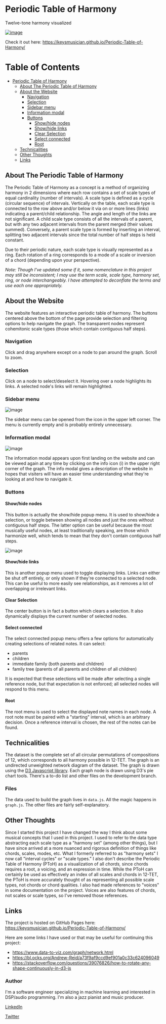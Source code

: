 # Periodic Table of Harmony

Twelve-tone harmony visualized

[![image](https://user-images.githubusercontent.com/74752740/130612698-b5a494ec-97c6-4bc2-a466-445bc9205791.png)](https://keysmusician.github.io/Periodic-Table-of-Harmony/)

Check it out here: https://keysmusician.github.io/Periodic-Table-of-Harmony/

Table of Contents
=================

* [Periodic Table of Harmony](#periodic-table-of-harmony)
   * [About The Periodic Table of Harmony](#about-the-periodic-table-of-harmony)
   * [About the Website](#about-the-website)
      * [Navigation](#navigation)
      * [Selection](#selection)
      * [Sidebar menu](#sidebar-menu)
      * [Information modal](#information-modal)
      * [Buttons](#buttons)
         * [Show/hide nodes](#showhide-nodes)
         * [Show/hide links](#showhide-links)
         * [Clear Selection](#clear-selection)
         * [Select connected](#select-connected)
         * [Root](#root)
   * [Technicalities](#technicalities)
   * [Other Thoughts](#other-thoughts)
   * [Links](#links)

## About The Periodic Table of Harmony
The Periodic Table of Harmony as a concept is a method of organizing harmony in 2 dimensions where each row contains a set of scale types of equal cardinality (number of intervals). A scale type is defined as a cycle (circular sequence) of intervals. Vertically on the table, each scale type is connected to the row above and/or below it via on or more lines (links) indicating a parent/child relationship. The angle and length of the links are not significant. A child scale type consists of all the intervals of a parent, but with any two adjacent intervals from the parent merged (their values summed). Conversely, a parent scale type is formed by inserting an interval, splitting two adjacent intervals since the total number of half steps is held constant.

Due to their periodic nature, each scale type is visually represented as a ring. Each rotation of a ring corresponds to a mode of a scale or inversion of a chord (depending upon your perspective).

*Note: Though I've updated some if it, some nomenclature in this project may still be inconsistent; I may use the term scale, scale type, harmony set, ring, or node interchangeably. I have attempted to deconflate the terms and use each one appropriately.*

## About the Website
The website features an interactive periodic table of harmony. The buttons centered above the bottom of the page provide selection and filtering options to help navigate the graph. The transparent nodes represent cohemitonic scale types (those which contain contiguous half steps).

### Navigation
Click and drag anywhere except on a node to pan around the graph. Scroll to zoom.

### Selection
Click on a node to select/deselect it. Hovering over a node highlights its links. A selected node's links will remain highlighted.

### Sidebar menu
![image](https://user-images.githubusercontent.com/74752740/130615265-f222d749-f30a-488e-b85e-970875aad20a.png)

The sidebar menu can be opened from the icon in the upper left corner. The menu is currently empty and is probably entirely unnecessary.

### Information modal
![image](https://user-images.githubusercontent.com/74752740/130615379-b157bd49-1fa0-4f2b-8261-291ab248feba.png)

The information modal appears upon first landing on the website and can be viewed again at any time by clicking on the info icon (i) in the upper right corner of the graph. The info modal gives a description of the website in hopes that visiters will have an easier time understanding what they're looking at and how to navigate it. 

### Buttons
#### Show/hide nodes
This button is actually the show/hide popup menu. It is used to show/hide a selection, or toggle between showing all nodes and just the ones without contiguous half steps. The latter option can be useful because the most musically useful nodes, at least traditionally speaking, are those which harmonize well, which tends to mean that they don't contain contiguous half steps.

![image](https://user-images.githubusercontent.com/74752740/130614468-b6d1ad78-d51d-4027-b045-3dcfa11e41fe.png)

#### Show/hide links
This is another popup menu used to toggle displaying links. Links can either be shut off entirely, or only shown if they're connected to a selected node. This can be useful to more easily see relationships, as it removes a lot of overlapping or irrelevant links.

#### Clear Selection
The center button is in fact a button which clears a selection. It also dynamically displays the current number of selected nodes.

#### Select connected
The select connected popup menu offers a few options for automatically creating selections of related notes. It can select:
* parents
* children
* immediate family (both parents and children)
* family tree (parents of all parents and children of all children)

It is expected that these selections will be made after selecting a single reference node, but that expectation is not enforced; all selected nodes will respond to this menu.

#### Root
The root menu is used to select the displayed note names in each node. A root note must be paired with a "starting" interval, which is an arbitrary decision. Once a reference interval is chosen, the rest of the notes can be found. 

## Technicalities
The dataset is the complete set of all circular permutations of compositions of 12, which corresponds to all harmony possible in 12-TET. The graph is an undirected unweighted network diagram of the dataset. The graph is drawn using the [D3 Javascript library](https://github.com/d3/d3). Each graph node is drawn using D3's pie chart tools. There's a to-do list and other files on the development branch.

### Files
The data used to build the graph lives in `data.js`. All the magic happens in `graph.js`. The other files are fairly self-explanatory.

## Other Thoughts
Since I started this project I have changed the way I think about some musical concepts that I used in this project. I used to refer to the data type abstracting each scale type as a "harmony set" (among other things), but I have since arrived at a more nuanced and rigorous definition of things like chords, scales, modes, etc. What I formerly referred to as "harmony sets" I now call "interval cycles" or "scale types." I also don't describe the Periodic Table of Harmony (PToH) as a visualization of all *chords,* since chords requires a root, a voicing, and an expression in time. While the PToH can certainly be used as effectively an index of all scales and chords in 12-TET, the PToH is more accurately thought of as representing all possible scale types, not chords or chord qualities. I also had made references to "voices" in some documentation on the project. Voices are also features of chords, not scales or scale types, so I've removed those references. 

## Links
The project is hosted on GitHub Pages here: https://keysmusician.github.io/Periodic-Table-of-Harmony/

Here are some links I have used or that may be useful for continuing this project:
* https://www.data-to-viz.com/graph/network.html
* https://bl.ocks.org/Andrew-Reid/a73f9af9ccd9ef901a0c33c624096049
* https://stackoverflow.com/questions/39076826/how-to-rotate-any-shape-continuously-in-d3-js


### Author
I'm a software engineer specializing in machine learning and interested in DSP/audio programming. I'm also a jazz pianist and music producer.

[LinkedIn](https://www.linkedin.com/in/justin-masayda)

[Twitter](https://twitter.com/JustinMasayda)
